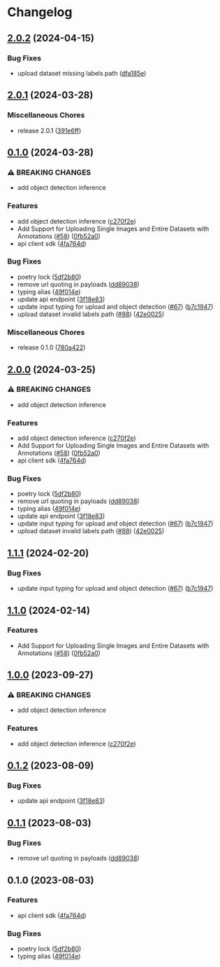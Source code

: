 # Changelog

## [2.0.2](https://github.com/Epigos-AI/epigos-python/compare/epigos-v2.0.1...epigos-v2.0.2) (2024-04-15)


### Bug Fixes

* upload dataset missing labels path ([dfa185e](https://github.com/Epigos-AI/epigos-python/commit/dfa185ef09dd4e82362f539873868f055d7cf2d7))

## [2.0.1](https://github.com/Epigos-AI/epigos-python/compare/epigos-v0.1.0...epigos-v2.0.1) (2024-03-28)


### Miscellaneous Chores

* release 2.0.1 ([391e6ff](https://github.com/Epigos-AI/epigos-python/commit/391e6ff67f45f86c7cb7af958c501c2165688d83))

## [0.1.0](https://github.com/Epigos-AI/epigos-python/compare/epigos-v0.1.0...epigos-v0.1.0) (2024-03-28)


### ⚠ BREAKING CHANGES

* add object detection inference

### Features

* add object detection inference ([c270f2e](https://github.com/Epigos-AI/epigos-python/commit/c270f2e6e0a935fee88586a4a3ee3fe7791f551b))
* Add Support for Uploading Single Images and Entire Datasets with Annotations ([#58](https://github.com/Epigos-AI/epigos-python/issues/58)) ([0fb52a0](https://github.com/Epigos-AI/epigos-python/commit/0fb52a094f52f9a4a60ec3137b93501f803e57d5))
* api client sdk ([4fa764d](https://github.com/Epigos-AI/epigos-python/commit/4fa764d13e503a2bbbf9bc8023ae3e85f2694272))


### Bug Fixes

* poetry lock ([5df2b80](https://github.com/Epigos-AI/epigos-python/commit/5df2b80e3c60c90bd54cee0915dd6e16d84c9df3))
* remove url quoting in payloads ([dd89038](https://github.com/Epigos-AI/epigos-python/commit/dd8903885c09c6b54cd393e941be80e09c68f63e))
* typing alias ([49f014e](https://github.com/Epigos-AI/epigos-python/commit/49f014edf45fc0b369fa088622b3cab513600e06))
* update api endpoint ([3f18e83](https://github.com/Epigos-AI/epigos-python/commit/3f18e8372ed6a39266fac0b001b3c50ab655de7a))
* update input typing for upload and object detection ([#67](https://github.com/Epigos-AI/epigos-python/issues/67)) ([b7c1947](https://github.com/Epigos-AI/epigos-python/commit/b7c194791279abe8f0883a8ba1e3cb29087cb8a3))
* upload dataset invalid labels path ([#88](https://github.com/Epigos-AI/epigos-python/issues/88)) ([42e0025](https://github.com/Epigos-AI/epigos-python/commit/42e0025fa532b3ab1d30fa9bf8e6c88636015d61))


### Miscellaneous Chores

* release 0.1.0 ([780a422](https://github.com/Epigos-AI/epigos-python/commit/780a422a01cb8a09c6ba537cc11a00e93df84026))

## [2.0.0](https://github.com/Epigos-AI/epigos-python/compare/epigos-v1.1.1...epigos-v2.0.0) (2024-03-25)


### ⚠ BREAKING CHANGES

* add object detection inference

### Features

* add object detection inference ([c270f2e](https://github.com/Epigos-AI/epigos-python/commit/c270f2e6e0a935fee88586a4a3ee3fe7791f551b))
* Add Support for Uploading Single Images and Entire Datasets with Annotations ([#58](https://github.com/Epigos-AI/epigos-python/issues/58)) ([0fb52a0](https://github.com/Epigos-AI/epigos-python/commit/0fb52a094f52f9a4a60ec3137b93501f803e57d5))
* api client sdk ([4fa764d](https://github.com/Epigos-AI/epigos-python/commit/4fa764d13e503a2bbbf9bc8023ae3e85f2694272))


### Bug Fixes

* poetry lock ([5df2b80](https://github.com/Epigos-AI/epigos-python/commit/5df2b80e3c60c90bd54cee0915dd6e16d84c9df3))
* remove url quoting in payloads ([dd89038](https://github.com/Epigos-AI/epigos-python/commit/dd8903885c09c6b54cd393e941be80e09c68f63e))
* typing alias ([49f014e](https://github.com/Epigos-AI/epigos-python/commit/49f014edf45fc0b369fa088622b3cab513600e06))
* update api endpoint ([3f18e83](https://github.com/Epigos-AI/epigos-python/commit/3f18e8372ed6a39266fac0b001b3c50ab655de7a))
* update input typing for upload and object detection ([#67](https://github.com/Epigos-AI/epigos-python/issues/67)) ([b7c1947](https://github.com/Epigos-AI/epigos-python/commit/b7c194791279abe8f0883a8ba1e3cb29087cb8a3))
* upload dataset invalid labels path ([#88](https://github.com/Epigos-AI/epigos-python/issues/88)) ([42e0025](https://github.com/Epigos-AI/epigos-python/commit/42e0025fa532b3ab1d30fa9bf8e6c88636015d61))

## [1.1.1](https://github.com/Epigos-AI/epigos-python/compare/v1.1.0...v1.1.1) (2024-02-20)


### Bug Fixes

* update input typing for upload and object detection ([#67](https://github.com/Epigos-AI/epigos-python/issues/67)) ([b7c1947](https://github.com/Epigos-AI/epigos-python/commit/b7c194791279abe8f0883a8ba1e3cb29087cb8a3))

## [1.1.0](https://github.com/Epigos-AI/epigos-python/compare/v1.0.0...v1.1.0) (2024-02-14)


### Features

* Add Support for Uploading Single Images and Entire Datasets with Annotations ([#58](https://github.com/Epigos-AI/epigos-python/issues/58)) ([0fb52a0](https://github.com/Epigos-AI/epigos-python/commit/0fb52a094f52f9a4a60ec3137b93501f803e57d5))

## [1.0.0](https://github.com/Epigos-AI/epigos-python/compare/v0.1.2...v1.0.0) (2023-09-27)


### ⚠ BREAKING CHANGES

* add object detection inference

### Features

* add object detection inference ([c270f2e](https://github.com/Epigos-AI/epigos-python/commit/c270f2e6e0a935fee88586a4a3ee3fe7791f551b))

## [0.1.2](https://github.com/Epigos-AI/epigos-python/compare/v0.1.1...v0.1.2) (2023-08-09)


### Bug Fixes

* update api
  endpoint ([3f18e83](https://github.com/Epigos-AI/epigos-python/commit/3f18e8372ed6a39266fac0b001b3c50ab655de7a))

## [0.1.1](https://github.com/Epigos-AI/epigos-python/compare/v0.1.0...v0.1.1) (2023-08-03)


### Bug Fixes

* remove url quoting in
  payloads ([dd89038](https://github.com/Epigos-AI/epigos-python/commit/dd8903885c09c6b54cd393e941be80e09c68f63e))

## 0.1.0 (2023-08-03)


### Features

* api client sdk ([4fa764d](https://github.com/Epigos-AI/epigos-python/commit/4fa764d13e503a2bbbf9bc8023ae3e85f2694272))


### Bug Fixes

* poetry lock ([5df2b80](https://github.com/Epigos-AI/epigos-python/commit/5df2b80e3c60c90bd54cee0915dd6e16d84c9df3))
* typing alias ([49f014e](https://github.com/Epigos-AI/epigos-python/commit/49f014edf45fc0b369fa088622b3cab513600e06))
